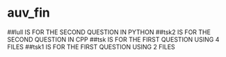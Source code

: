 # auv_fin
##lull IS FOR THE SECOND QUESTION IN PYTHON
##tsk2 IS FOR THE SECOND QUESTION IN CPP
##tsk IS FOR THE FIRST QUESTION USING 4 FILES
##tsk1 IS FOR THE FIRST QUESTION USING 2 FILES

